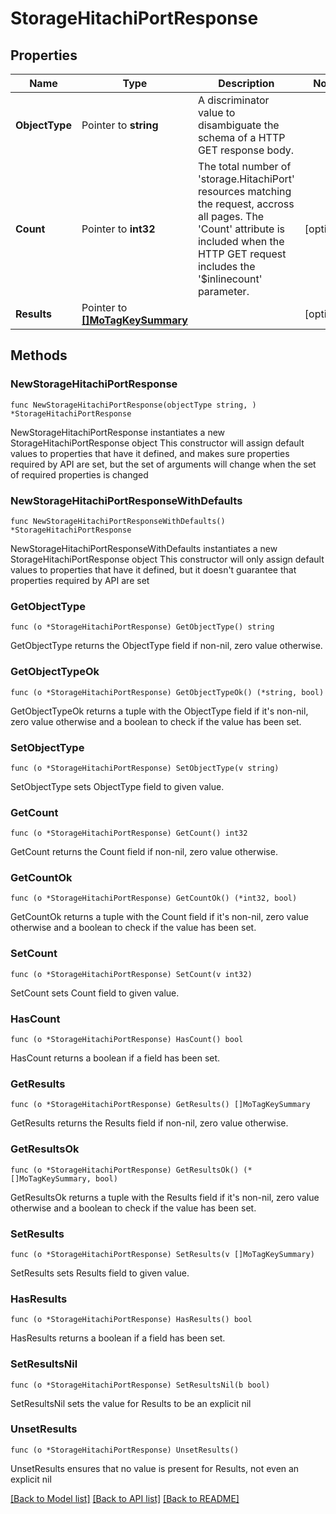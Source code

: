 # StorageHitachiPortResponse

## Properties

Name | Type | Description | Notes
------------ | ------------- | ------------- | -------------
**ObjectType** | Pointer to **string** | A discriminator value to disambiguate the schema of a HTTP GET response body. | 
**Count** | Pointer to **int32** | The total number of &#39;storage.HitachiPort&#39; resources matching the request, accross all pages. The &#39;Count&#39; attribute is included when the HTTP GET request includes the &#39;$inlinecount&#39; parameter. | [optional] 
**Results** | Pointer to [**[]MoTagKeySummary**](mo.TagKeySummary.md) |  | [optional] 

## Methods

### NewStorageHitachiPortResponse

`func NewStorageHitachiPortResponse(objectType string, ) *StorageHitachiPortResponse`

NewStorageHitachiPortResponse instantiates a new StorageHitachiPortResponse object
This constructor will assign default values to properties that have it defined,
and makes sure properties required by API are set, but the set of arguments
will change when the set of required properties is changed

### NewStorageHitachiPortResponseWithDefaults

`func NewStorageHitachiPortResponseWithDefaults() *StorageHitachiPortResponse`

NewStorageHitachiPortResponseWithDefaults instantiates a new StorageHitachiPortResponse object
This constructor will only assign default values to properties that have it defined,
but it doesn't guarantee that properties required by API are set

### GetObjectType

`func (o *StorageHitachiPortResponse) GetObjectType() string`

GetObjectType returns the ObjectType field if non-nil, zero value otherwise.

### GetObjectTypeOk

`func (o *StorageHitachiPortResponse) GetObjectTypeOk() (*string, bool)`

GetObjectTypeOk returns a tuple with the ObjectType field if it's non-nil, zero value otherwise
and a boolean to check if the value has been set.

### SetObjectType

`func (o *StorageHitachiPortResponse) SetObjectType(v string)`

SetObjectType sets ObjectType field to given value.


### GetCount

`func (o *StorageHitachiPortResponse) GetCount() int32`

GetCount returns the Count field if non-nil, zero value otherwise.

### GetCountOk

`func (o *StorageHitachiPortResponse) GetCountOk() (*int32, bool)`

GetCountOk returns a tuple with the Count field if it's non-nil, zero value otherwise
and a boolean to check if the value has been set.

### SetCount

`func (o *StorageHitachiPortResponse) SetCount(v int32)`

SetCount sets Count field to given value.

### HasCount

`func (o *StorageHitachiPortResponse) HasCount() bool`

HasCount returns a boolean if a field has been set.

### GetResults

`func (o *StorageHitachiPortResponse) GetResults() []MoTagKeySummary`

GetResults returns the Results field if non-nil, zero value otherwise.

### GetResultsOk

`func (o *StorageHitachiPortResponse) GetResultsOk() (*[]MoTagKeySummary, bool)`

GetResultsOk returns a tuple with the Results field if it's non-nil, zero value otherwise
and a boolean to check if the value has been set.

### SetResults

`func (o *StorageHitachiPortResponse) SetResults(v []MoTagKeySummary)`

SetResults sets Results field to given value.

### HasResults

`func (o *StorageHitachiPortResponse) HasResults() bool`

HasResults returns a boolean if a field has been set.

### SetResultsNil

`func (o *StorageHitachiPortResponse) SetResultsNil(b bool)`

 SetResultsNil sets the value for Results to be an explicit nil

### UnsetResults
`func (o *StorageHitachiPortResponse) UnsetResults()`

UnsetResults ensures that no value is present for Results, not even an explicit nil

[[Back to Model list]](../README.md#documentation-for-models) [[Back to API list]](../README.md#documentation-for-api-endpoints) [[Back to README]](../README.md)


